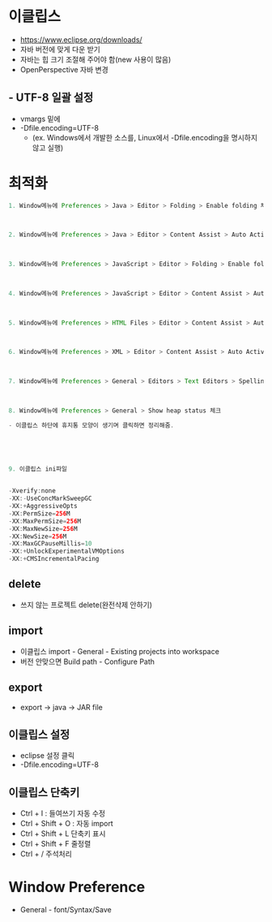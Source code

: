 # 이클립스
 * https://www.eclipse.org/downloads/
 * 자바 버전에 맞게 다운 받기
 * 자바는 힙 크기 조절해 주어야 함(new 사용이 많음)
 * OpenPerspective 자바 변경

## - UTF-8 일괄 설정 
- vmargs 밑에
- -Dfile.encoding=UTF-8
	* (ex. Windows에서 개발한 소스를, Linux에서 -Dfile.encoding을 명시하지 않고 실행)

 
# 최적화
```java
1. Window메뉴에 Preferences > Java > Editor > Folding > Enable folding 체크 해제

 

2. Window메뉴에 Preferences > Java > Editor > Content Assist > Auto Activation 체크 해제

 

3. Window메뉴에 Preferences > JavaScript > Editor > Folding > Enable folding 체크 해제

 

4. Window메뉴에 Preferences > JavaScript > Editor > Content Assist > Auto Activation 체크 해제

 

5. Window메뉴에 Preferences > HTML Files > Editor > Content Assist > Auto Activation 체크 해제

 

6. Window메뉴에 Preferences > XML > Editor > Content Assist > Auto Activation 체크 해제

 

7. Window메뉴에 Preferences > General > Editors > Text Editors > Spelling > Enable spell checking 체크 해제

 

8. Window메뉴에 Preferences > General > Show heap status 체크

- 이클립스 하단에 휴지통 모양이 생기며 클릭하면 정리해줌.


 
 

9. 이클립스 ini파일


-Xverify:none 
-XX:-UseConcMarkSweepGC 
-XX:+AggressiveOpts 
-XX:PermSize=256M 
-XX:MaxPermSize=256M 
-XX:MaxNewSize=256M 
-XX:NewSize=256M 
-XX:MaxGCPauseMillis=10 
-XX:+UnlockExperimentalVMOptions 
-XX:+CMSIncrementalPacing
```

## delete
- 쓰지 않는 프로젝트 delete(완전삭제 안하기)  

## import
- 이클립스 import - General - Existing projects into workspace
- 버전 안맞으면 Build path - Configure Path

## export
- export -> java -> JAR file



## 이클립스 설정
 * eclipse 설정 클릭
 * -Dfile.encoding=UTF-8

## 이클립스 단축키
 * Ctrl + I : 들여쓰기 자동 수정
 * Ctrl + Shift + O : 자동 import 
 * Ctrl + Shift + L    단축키 표시
 * Ctrl + Shift + F 줄정렬
 * Ctrl + / 주석처리

# Window Preference
- General -  font/Syntax/Save
